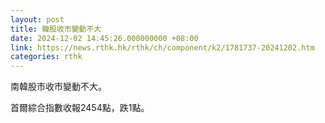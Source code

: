 ```yaml
---
layout: post
title: 韓股收市變動不大
date: 2024-12-02 14:45:26.000000000 +08:00
link: https://news.rthk.hk/rthk/ch/component/k2/1781737-20241202.htm
categories: rthk
---
```


南韓股市收市變動不大。

首爾綜合指數收報2454點，跌1點。
